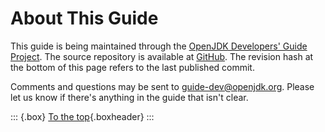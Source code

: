 # About This Guide

This guide is being maintained through the [OpenJDK Developers' Guide Project](https://openjdk.org/census#guide). The source repository is available at [GitHub](https://github.com/openjdk/guide). The revision hash at the bottom of this page refers to the last published commit.

Comments and questions may be sent to [guide-dev@openjdk.org](mailto:guide-dev@openjdk.org). Please let us know if there's anything in the guide that isn't clear.

::: {.box}
[To the top](#){.boxheader}
:::
